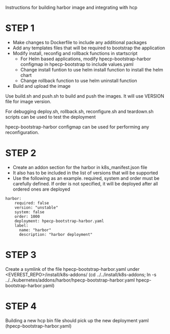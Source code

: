 Instructions for building harbor image and integrating with hcp

# STEP 1
* Make changes to Dockerfile to include any additional packages
* Add any templates files that will be required to bootstrap the application
* Modify install, reconfig and rollback functions in startscript
  - For Helm based applications, modify hpecp-bootstrap-harbor configmap in hpecp-bootstrap to include
  values.yaml
  - Change install funtion to use helm install function to install the helm chart
  - Change rollback function to use helm uninstall function
* Build and upload the image

Use build.sh and push.sh to build and push the images. It will use
VERSION file for image version.

For debugging
deploy.sh, rollback.sh, reconfigure.sh and teardown.sh scripts can be used to test the deployment

hpecp-bootstrap-harbor configmap can be used for performing any reconfiguration.


# STEP 2
* Create an addon section for the harbor in k8s_manifest.json file
* It also has to be included in the list of versions that will be supported
* Use the following as an example. required, system and order must be carefully defined.
  If order is not specified, it will be deployed after all ordered ones are deployed
```
harbor:
    required: false
    version: "unstable"
    system: false
    order: 1000
    deployment: hpecp-bootstrap-harbor.yaml
    label:
      name: "harbor"
      description: "harbor deployment"
```

# STEP 3
Create a symlink of the file hpecp-bootstrap-harbor.yaml under <EVEREST_REPO>/install/k8s-addons/
(cd ../../install/k8s-addons; ln -s ../../kubernetes/addons/harbor/hpecp-bootstrap-harbor.yaml hpecp-bootstrap-harbor.yaml)

# STEP 4
Building a new hcp bin file should pick up the new deployment yaml (hpecp-bootstrap-harbor.yaml)
